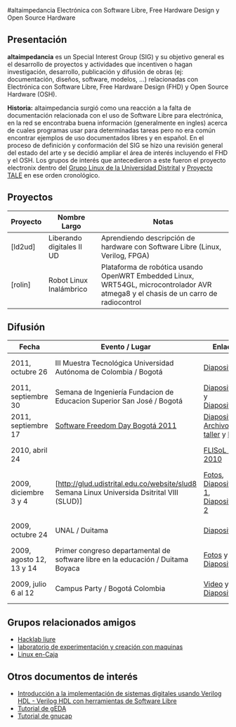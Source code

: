 #altaimpedancia
Electrónica con Software Libre, Free Hardware Design y Open Source Hardware
## Presentación
**altaimpedancia** es un Special Interest Group (SIG) y su objetivo general es el desarrollo de proyectos y actividades que incentiven o hagan investigación, desarrollo, publicación y difusión de obras (ej: documentación, diseños, software, modelos, ...) relacionadas con Electrónica con Software Libre, Free Hardware Design (FHD) y Open Source Hardware (OSH).

**Historia:** altaimpedancia surgió como una reacción a la falta de documentación relacionada con el uso de Software Libre para electrónica, en la red se encontraba buena información (generalmente en ingles) acerca de cuales programas usar para determinadas tareas pero no era común encontrar ejemplos de uso documentados libres y en español. En el proceso de definición y conformación del SIG se hizo una revisión general del estado del arte y se decidió ampliar el área de interés incluyendo el FHD y el OSH. Los grupos de interés que antecedieron a este fueron el proyecto electronix dentro del [Grupo Linux de la Universidad Distrital](http://glud.udistrital.edu.co) y [Proyecto TALE](http://slcolombia.org/ProyectoTale) en ese orden cronológico.

## Proyectos
| **Proyecto** | **Nombre Largo** | **Notas** |
|--------------|------------------|-----------|
| [ld2ud] | Liberando digitales II UD | Aprendiendo descripción de hardware con Software Libre (Linux, Verilog, FPGA) |
| [rolin] | Robot Linux Inalámbrico | Plataforma de robótica usando OpenWRT Embedded Linux, WRT54GL, microcontrolador AVR atmega8 y el chasis de un carro de radiocontrol |

## Difusión
| **Fecha** | **Evento / Lugar** | **Enlaces** | **Asistencia** |
|-----------|--------------------|-------------|----------------|
| 2011, octubre 26 | III Muestra Tecnológica Universidad Autónoma de Colombia / Bogotá |[Diapositivas](http://altaimpedancia.googlecode.com/files/confSIM_UAC_Bogota2011.pdf) | 25 personas (aprox)|
| 2011, septiembre 30 | Semana de Ingeniería Fundacion de Educacion Superior San José / Bogotá | [Diapositivas1](http://altaimpedancia.googlecode.com/files/confSLE_SIFESSJBogota2011.pdf) y [Diapositivas2](http://altaimpedancia.googlecode.com/files/confSIM_SIFESSJBogota2011.pdf) | 50 personas (aprox)|
| 2011, septiembre 17 | [Software Freedom Day Bogotá 2011](http://wiki.softwarefreedomday.org/2011/Colombia/Bogot%C3%A1/SFDBogota) | [Diapositivas](http://altaimpedancia.googlecode.com/files/confSIM_SFD_Bogota2011.pdf), [Archivos taller](http://altaimpedancia.googlecode.com/files/tallSIM_SFD_Bogota2011.tar.gz) y [Fotos](http://code.google.com/p/altaimpedancia/wiki/confSLE2011SFDBogota)|| 40 personas (aprox) |
| 2010, abril 24 || [FLISoL Buga 2010](http://flisol.info/FLISOL2010/Colombia/Buga) | [Video](http://www.youtube.com/altaimpedancia#g/c/D0EA4F9E3B29B7AD), [Fotos](http://www.flickr.com/photos/altaimpedancia/sets/72157623958950252/show), [Diapositivas](http://altaimpedancia.googlecode.com/files/confOSH_FLISoL_Buga2010.pdf) | 100 personas (aprox) |
| 2009, diciembre 3 y 4 | [http://glud.udistrital.edu.co/website/slud8 Semana Linux Universida Dsitrital VIII (SLUD)] | [Fotos](http://www.flickr.com/photos/altaimpedancia/sets/72157623919563886/show/), [Diapositivas 1](http://altaimpedancia.googlecode.com/files/confOSH_SLUD8_Bogota2009.pdf), [Diapositivas 2](http://altaimpedancia.googlecode.com/files/confSLE_SLUD8_Bogota2009.pdf) | 10 personas (aprox) |
| 2009, octubre 24 | UNAL / Duitama | [Diapositivas](http://altaimpedancia.googlecode.com/files/confOSH_UNAD_Duitama2009.pdf) | 50 personas (aprox) |
| 2009, agosto 12, 13 y 14 | Primer congreso departamental de software libre en la educación / Duitama Boyaca | [Fotos](http://www.flickr.com/photos/altaimpedancia/sets/72157623919604766/show/) y [Diapositivas](http://altaimpedancia.googlecode.com/files/confSLE_PCDSLE_Duitama2009.pdf) | 40 personas (aprox) |
| 2009, julio 6 al 12 | Campus Party / Bogotá Colombia | [Video](http://www.youtube.com/altaimpedancia#g/c/6162547EA09863E2) y [Diapositivas](http://altaimpedancia.googlecode.com/files/confOSH_CampusPartyColombia2009.pdf) | 30 personas (aprox) |

## Grupos relacionados amigos
 * [Hacklab liure](http://liure.uk.to/doku.php)
 * [laboratorio de experimentación y creación con maquinas](http://nerdbots.info)
 * [Linux en-Caja](http://linuxencaja.net/wiki/Main_Page)

## Otros documentos de interés
 * [Introducción a la implementación de sistemas digitales usando Verilog HDL - Verilog HDL con herramientas de Software Libre](http://altaimpedancia.googlecode.com/files/impvl.tar.gz)
 * [Tutorial de gEDA](http://slcolombia.org/ProyectoTale/Tutoriales/geda)
 * [Tutorial de gnucap](http://slcolombia.org/ProyectoTale/Tutoriales/gnucap)
